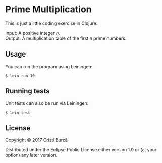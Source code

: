 # Prime Multiplication

This is just a little coding exercise in Clojure.

Input: A positive integer *n*.  
Output: A multiplication table of the first *n* prime numbers.

## Usage

You can run the program using Leiningen:

    $ lein run 10

## Running tests

Unit tests can also be run via Leiningen:

	$ lein test

## License

Copyright © 2017 Cristi Burcă

Distributed under the Eclipse Public License either version 1.0 or (at
your option) any later version.
